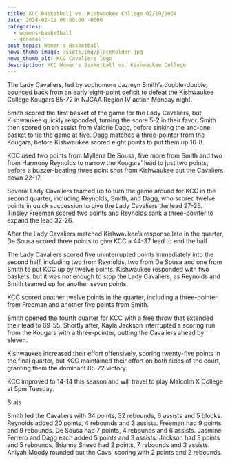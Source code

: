 ```yaml
---
title: KCC Basketball vs. Kishwaukee College 02/19/2024
date: 2024-02-19 00:00:00 -0600
categories:
  - womens-basketball
  - general
post_topic: Women's Basketball
news_thumb_image: assets/img/placeholder.jpg
news_thumb_alt: KCC Cavaliers logo
description: KCC Women's Basketball vs. Kishwaukee College
---
```

<div><p>The Lady Cavaliers, led by sophomore Jazmyn Smith’s double-double, bounced back from an early eight-point deficit to defeat the Kishwaukee College Kougars 85-72 in NJCAA Region IV action Monday night.&nbsp;&nbsp;</p></div>

<div><p>Smith scored the first basket of the game for the Lady Cavaliers, but Kishwaukee quickly responded, turning the score 5-2 in their favor. Smith then scored on an assist from Valorie Dagg, before sinking the and-one basket to tie the game at five. Dagg matched a three-pointer from the Kougars, before Kishwaukee scored eight points to put them up 16-8.&nbsp;&nbsp;</p></div>

<div><p>KCC used two points from Myllena De Sousa, five more from Smith and two from Harmony Reynolds to narrow the Kougars’ lead to just two points, before a buzzer-beating three point shot from Kishwaukee put the Cavaliers down 22-17.&nbsp;</p></div>

<div><p>Several Lady Cavaliers teamed up to turn the game around for KCC in the second quarter, including Reynolds, Smith, and Dagg, who scored twelve points in quick succession to give the Lady Cavaliers the lead 27-26. Tinsley Freeman scored two points and Reynolds sank a three-pointer to expand the lead 32-26.&nbsp;&nbsp;</p></div>

<div><p>After the Lady Cavaliers matched Kishwaukee’s response late in the quarter, De Sousa scored three points to give KCC a 44-37 lead to end the half.&nbsp;</p></div>

<div><p>The Lady Cavaliers scored five uninterrupted points immediately into the second half, including two from Reynolds, two from De Sousa and one from Smith to put KCC up by twelve points. Kishwaukee responded with two baskets, but it was not enough to stop the Lady Cavaliers, as Reynolds and Smith teamed up for another seven points.&nbsp;&nbsp;</p></div>

<div><p>KCC scored another twelve points in the quarter, including a three-pointer from Freeman and another five points from Smith.&nbsp;</p></div>

<div><p>Smith opened the fourth quarter for KCC with a free throw that extended their lead to 69-55. Shortly after, Kayla Jackson interrupted a scoring run from the Kougars with a three-pointer, putting the Cavaliers ahead by eleven.&nbsp;&nbsp;</p></div>

<div><p>Kishwaukee increased their effort offensively, scoring twenty-five points in the final quarter, but KCC maintained their effort on both sides of the court, granting them the dominant 85-72 victory.&nbsp;&nbsp;</p></div>

<div><p>KCC improved to 14-14 this season and will travel to play Malcolm X College at 5pm Tuesday.&nbsp;</p></div>

<div><p>Stats&nbsp;</p></div>

<div><p>Smith led the Cavaliers with 34 points, 32 rebounds, 6 assists and 5 blocks. Reynolds added 20 points, 4 rebounds and 3 assists. Freeman had 9 points and 9 rebounds. De Sousa had 7 points, 4 rebounds and 6 assists. Jasmine Ferrero and Dagg each added 5 points and 3 assists. Jackson had 3 points and 5 rebounds. Brianna Sneed had 2 points, 7 rebounds and 3 assists. Aniyah Moody rounded out the Cavs’ scoring with 2 points and 2 rebounds.&nbsp;</p></div>
